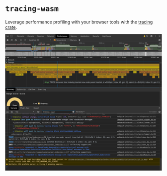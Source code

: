 # `tracing-wasm`

Leverage performance profiling with your browser tools with the [tracing crate](https://crates.io/crates/tracing).

![Screenshot of performance reported using the `tracing-wasm` Subscriber](./2020-07-10-devtools-demo-screenshot.png)
